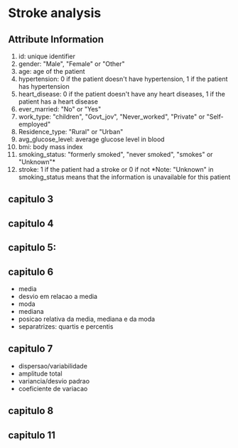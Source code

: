 # Stroke analysis

## Attribute Information

1) id: unique identifier
2) gender: "Male", "Female" or "Other"
3) age: age of the patient
4) hypertension: 0 if the patient doesn't have hypertension, 1 if the patient has hypertension
5) heart_disease: 0 if the patient doesn't have any heart diseases, 1 if the patient has a heart disease
6) ever_married: "No" or "Yes"
7) work_type: "children", "Govt_jov", "Never_worked", "Private" or "Self-employed"
8) Residence_type: "Rural" or "Urban"
9) avg_glucose_level: average glucose level in blood
10) bmi: body mass index
11) smoking_status: "formerly smoked", "never smoked", "smokes" or "Unknown"*
12) stroke: 1 if the patient had a stroke or 0 if not
*Note: "Unknown" in smoking_status means that the information is unavailable for this patient

## capitulo 3

## capitulo 4

## capitulo 5:

## capitulo 6
   - media
   - desvio em relacao a media
   - moda
   - mediana
   - posicao relativa da media, mediana e da moda
   - separatrizes: quartis e percentis

## capitulo 7
   - dispersao/variabilidade
   - amplitude total
   - variancia/desvio padrao
   - coeficiente de variacao

## capitulo 8

## capitulo 11



